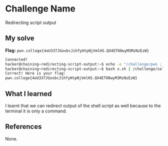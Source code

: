 # Challenge Name
Redirecting script output

## My solve
**Flag:** `pwn.college{4oU337JGoxbcJihfyHtpNjVmlHS.QX4ETO0wyM3MzNzEzW}`

```bash
Connected!
hacker@chaining~redirecting-script-output:~$ echo -e "/challenge/pwn ; /challenge/college" > x.sh
hacker@chaining~redirecting-script-output:~$ bash x.sh | /challenge/solve
Correct! Here is your flag:
pwn.college{4oU337JGoxbcJihfyHtpNjVmlHS.QX4ETO0wyM3MzNzEzW}
```

## What I learned
I learnt that we can redirect output of the shell script as well because to the terminal it is only a command.
## References 
None.
